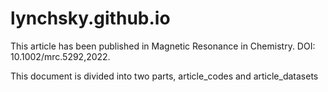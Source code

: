 # lynchsky.github.io

This article has been published in Magnetic Resonance in Chemistry.
DOI: 10.1002/mrc.5292,2022.

This document is divided into two parts, article_codes and article_datasets
